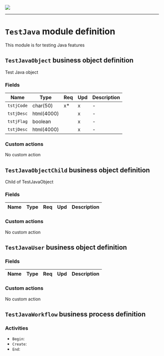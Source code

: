 ![](https://www.simplicite.io/resources//logos/logo250.png)
* * *

`TestJava` module definition
============================

This module is for testing Java features

`TestJavaObject` business object definition
-------------------------------------------

Test Java object

### Fields

| Name                                                         | Type                                     | Req | Upd | Description                                                                      | 
| ------------------------------------------------------------ | ---------------------------------------- | --- | --- | -------------------------------------------------------------------------------- |
| `tstjCode`                                                   | char(50)                                 | x*  | x   | -                                                                                |
| `tstjDesc`                                                   | html(4000)                               |     | x   | -                                                                                |
| `tstjFlag`                                                   | boolean                                  |     | x   | -                                                                                |
| `tstjDesc`                                                   | html(4000)                               |     | x   | -                                                                                |

### Custom actions

No custom action

`TestJavaObjectChild` business object definition
------------------------------------------------

Child of TestJavaObject

### Fields

| Name                                                         | Type                                     | Req | Upd | Description                                                                      | 
| ------------------------------------------------------------ | ---------------------------------------- | --- | --- | -------------------------------------------------------------------------------- |

### Custom actions

No custom action

`TestJavaUser` business object definition
-----------------------------------------



### Fields

| Name                                                         | Type                                     | Req | Upd | Description                                                                      | 
| ------------------------------------------------------------ | ---------------------------------------- | --- | --- | -------------------------------------------------------------------------------- |

### Custom actions

No custom action

`TestJavaWorkflow` business process definition
----------------------------------------------



### Activities

* `Begin`: 
* `Create`: 
* `End`: 
